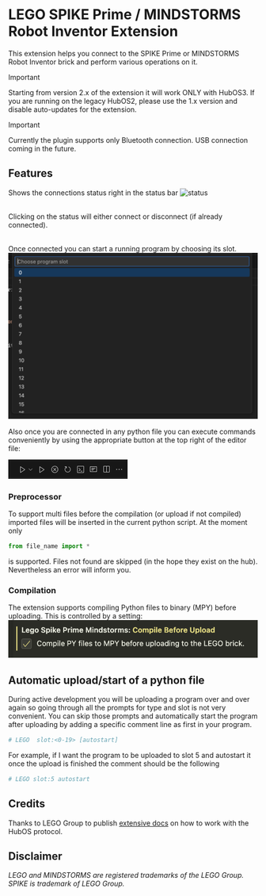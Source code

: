 # LEGO SPIKE Prime / MINDSTORMS Robot Inventor Extension

This extension helps you connect to the SPIKE Prime or MINDSTORMS Robot Inventor brick and perform various operations on it.

> [!IMPORTANT]  
> Starting from version 2.x of the extension it will work ONLY with HubOS3. If you are running on the legacy HubOS2, please use the 1.x version and disable auto-updates for the extension.

> [!IMPORTANT]  
> Currently the plugin supports only Bluetooth connection. USB connection coming in the future.

## Features

Shows the connections status right in the status bar
![status](images/status.png)

\
Clicking on the status will either connect or disconnect (if already connected).

\
Once connected you can start a running program by choosing its slot.
![slot-selection](images/slot-selection.png)

Also once you are connected in any python file you can execute commands conveniently by using the appropriate button at the top right of the editor file:

![file-actions](images/file-actions.png)

### Preprocessor

To support multi files before the compilation (or upload if not compiled) imported files will be inserted in the current python script.
At the moment only

```python
from file_name import *
```

is supported. Files not found are skipped (in the hope they exist on the hub). Nevertheless an error will inform you.

### Compilation

The extension supports compiling Python files to binary (MPY) before uploading. This is controlled by a setting:
![compile-option](images/compile-option.png)

## Automatic upload/start of a python file

During active development you will be uploading a program over and over again so going through all the prompts for type and slot is not very convenient. You can skip those prompts and automatically start the program after uploading by adding a specific comment line as first in your program.

```python
# LEGO  slot:<0-19> [autostart]
```

For example, if I want the program to be uploaded to slot 5 and autostart it once the upload is finished the comment should be the following

```python
# LEGO slot:5 autostart
```

## Credits

Thanks to LEGO Group to publish [extensive docs](https://lego.github.io/spike-prime-docs/index.html) on how to work with the HubOS protocol.

## Disclaimer

_LEGO and MINDSTORMS are registered trademarks of the LEGO Group. SPIKE is trademark of LEGO Group._
